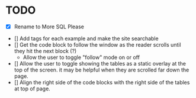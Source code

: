 # TODO

- [x] Rename to More SQL Please
- [] Add tags for each example and make the site searchable
- [] Get the code block to follow the window as the reader scrolls until they hit the next block (?)
  - Allow the user to toggle "follow" mode on or off
- [] Allow the user to toggle showing the tables as a static overlay at the top of the screen. it may be helpful when they are scrolled far down the page.
- [] Align the right side of the code blocks with the right side of the tables at top of page.
